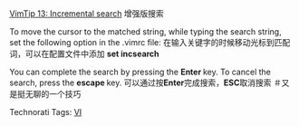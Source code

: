 <html><body><div><a href="http://vim.sourceforge.net/tip_view.php?tip_id=13">VimTip 13: Incremental search</a>
增强版搜索

To move the cursor to the matched string, while typing the search string, set the following option in the .vimrc file:
在输入关键字的时候移动光标到匹配词，可以在配置文件中添加
<span style="font-weight:bold;"> set incsearch</span>

You can complete the search by pressing the <span style="font-weight:bold;">Enter </span>key. To cancel the search, press the <span style="font-weight:bold;">escape </span>key.
可以通过按<span style="font-weight:bold;">Enter</span>完成搜索，<span style="font-weight:bold;">ESC</span>取消搜索
＃又是挺无聊的一个技巧

Technorati Tags: <a href="http://technorati.com/tag/VI" rel="tag">VI</a>

<a href="http://technorati.com/tag/VI" rel="tag"></a></div></body></html>
